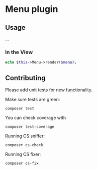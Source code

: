 # Menu plugin

## Usage

...



### In the View

```php
echo $this->Menu->render($menu);
```



## Contributing

Please add unit tests for new functionality.

Make sure tests are green:
```
composer test
```

You can check coverage with
```
composer test-coverage
```

Running CS sniffer:
```
composer cs-check
```

Running CS fixer:
```
composer cs-fix
```